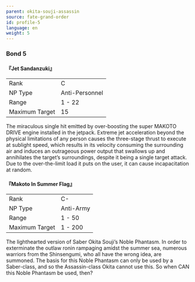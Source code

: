 ```yaml
---
parent: okita-souji-assassin
source: fate-grand-order
id: profile-5
language: en
weight: 5
---
```


### Bond 5

#### 『Jet Sandanzuki』

<table>
  <tr><td>Rank</td><td>C</td></tr>
  <tr><td>NP Type</td><td>Anti-Personnel</td></tr>
  <tr><td>Range</td><td>1 - 22</td></tr>
  <tr><td>Maximum Target</td><td>15</td></tr>
</table>

The miraculous single hit emitted by over-boosting the super MAKOTO DRIVE engine installed in the jetpack.
Extreme jet acceleration beyond the physical limitations of any person causes the three-stage thrust to execute at sublight speed, which results in its velocity consuming the surrounding air and induces an outrageous power output that swallows up and annihilates the target’s surroundings, despite it being a single target attack.
Due to the over-the-limit load it puts on the user, it can cause incapacitation at random.

#### 『Makoto In Summer Flag』

<table>
  <tr><td>Rank</td><td>C-</td></tr>
  <tr><td>NP Type</td><td>Anti-Army</td></tr>
  <tr><td>Range</td><td>1 - 50</td></tr>
  <tr><td>Maximum Target</td><td>1 - 200</td></tr>
</table>

The lighthearted version of Saber Okita Souji’s Noble Phantasm.
In order to exterminate the outlaw ronin rampaging amidst the summer sea, numerous warriors from the Shinsengumi, who all have the wrong idea, are summoned.
The basis for this Noble Phantasm can only be used by a Saber-class, and so the Assassin-class Okita cannot use this.
So when CAN this Noble Phantasm be used, then?
